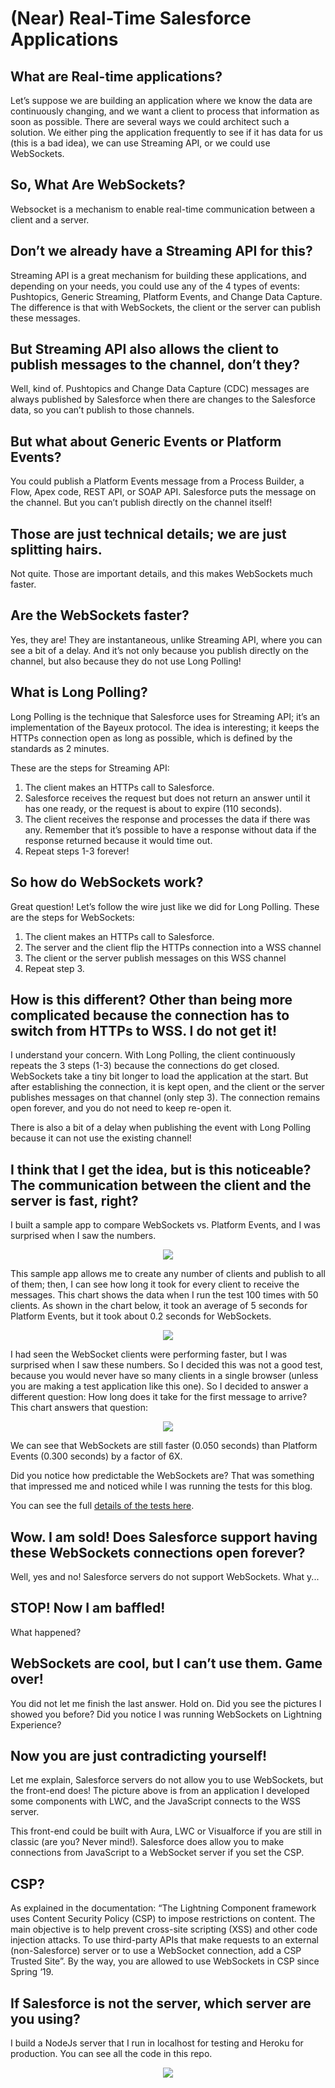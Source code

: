 # (Near) Real-Time Salesforce Applications

## What are Real-time applications?

Let’s suppose we are building an application where we know the data are continuously changing, and we want a client to process that information as soon as possible. There are several ways we could architect such a solution. We either ping the application frequently to see if it has data for us (this is a bad idea), we can use Streaming API, or we could use WebSockets.

## So, What Are WebSockets?

Websocket is a mechanism to enable real-time communication between a client and a server.

## Don’t we already have a Streaming API for this?

Streaming API is a great mechanism for building these applications, and depending on your needs, you could use any of the 4 types of events: Pushtopics, Generic Streaming, Platform Events, and Change Data Capture. The difference is that with WebSockets, the client or the server can publish these messages.

## But Streaming API also allows the client to publish messages to the channel, don’t they?

Well, kind of. Pushtopics and Change Data Capture (CDC) messages are always published by Salesforce when there are changes to the Salesforce data, so you can’t publish to those channels.

## But what about Generic Events or Platform Events?

You could publish a Platform Events message from a Process Builder, a Flow, Apex code, REST API, or SOAP API. Salesforce puts the message on the channel. But you can’t publish directly on the channel itself!

## Those are just technical details; we are just splitting hairs.

Not quite. Those are important details, and this makes WebSockets much faster.

## Are the WebSockets faster?

Yes, they are! They are instantaneous, unlike Streaming API, where you can see a bit of a delay. And it’s not only because you publish directly on the channel, but also because they do not use Long Polling!

## What is Long Polling?

Long Polling is the technique that Salesforce uses for Streaming API; it’s an implementation of the Bayeux protocol. The idea is interesting; it keeps the HTTPs connection open as long as possible, which is defined by the standards as 2 minutes.

These are the steps for Streaming API:

1. The client makes an HTTPs call to Salesforce.
2. Salesforce receives the request but does not return an answer until it has one ready, or the request is about to expire (110 seconds).
3. The client receives the response and processes the data if there was any. Remember that it’s possible to have a response without data if the response returned because it would time out.
4. Repeat steps 1-3 forever!

## So how do WebSockets work?

Great question! Let’s follow the wire just like we did for Long Polling. These are the steps for WebSockets:

1. The client makes an HTTPs call to Salesforce.
2. The server and the client flip the HTTPs connection into a WSS channel
3. The client or the server publish messages on this WSS channel
4. Repeat step 3.

## How is this different? Other than being more complicated because the connection has to switch from HTTPs to WSS. I do not get it!

I understand your concern. With Long Polling, the client continuously repeats the 3 steps (1-3) because the connections do get closed. WebSockets take a tiny bit longer to load the application at the start. But after establishing the connection, it is kept open, and the client or the server publishes messages on that channel (only step 3). The connection remains open forever, and you do not need to keep re-open it.

There is also a bit of a delay when publishing the event with Long Polling because it can not use the existing channel!

## I think that I get the idea, but is this noticeable? The communication between the client and the server is fast, right?

I built a sample app to compare WebSockets vs. Platform Events, and I was surprised when I saw the numbers.

<p align="center">
<img src="https://github.com/eltoroit/ETWSBlogStarter/blob/master/Blog/FullScreenSalesforce.png?raw=true">
</p>

This sample app allows me to create any number of clients and publish to all of them; then, I can see how long it took for every client to receive the messages. This chart shows the data when I run the test 100 times with 50 clients. As shown in the chart below, it took an average of 5 seconds for Platform Events, but it took about 0.2 seconds for WebSockets.

<p align="center">
<img src="https://github.com/eltoroit/ETWSBlogStarter/blob/master/Blog/50Clients-EveryMessage.png?raw=true">
</p>

I had seen the WebSocket clients were performing faster, but I was surprised when I saw these numbers. So I decided this was not a good test, because you would never have so many clients in a single browser (unless you are making a test application like this one). So I decided to answer a different question: How long does it take for the first message to arrive? This chart answers that question:

<p align="center">
<img src="https://github.com/eltoroit/ETWSBlogStarter/blob/master/Blog/50Clients-FirstResponse.png?raw=true">
</p>

We can see that WebSockets are still faster (0.050 seconds) than Platform Events (0.300 seconds) by a factor of 6X.

Did you notice how predictable the WebSockets are? That was something that impressed me and noticed while I was running the tests for this blog.

You can see the full <a href="https://github.com/eltoroit/ETWSBlogStarter/blob/master/Blog/Stats.xlsx?raw=true">details of the tests here</a>.

## Wow. I am sold! Does Salesforce support having these WebSockets connections open forever?

Well, yes and no! Salesforce servers do not support WebSockets. What y...

## STOP! Now I am baffled!

What happened?

## WebSockets are cool, but I can’t use them. Game over!

You did not let me finish the last answer. Hold on. Did you see the pictures I showed you before? Did you notice I was running WebSockets on Lightning Experience?

## Now you are just contradicting yourself!

Let me explain, Salesforce servers do not allow you to use WebSockets, but the front-end does! The picture above is from an application I developed some components with LWC, and the JavaScript connects to the WSS server.

This front-end could be built with Aura, LWC or Visualforce if you are still in classic (are you? Never mind!). Salesforce does allow you to make connections from JavaScript to a WebSocket server if you set the CSP.

## CSP?

As explained in the documentation: “The Lightning Component framework uses Content Security Policy (CSP) to impose restrictions on content. The main objective is to help prevent cross-site scripting (XSS) and other code injection attacks. To use third-party APIs that make requests to an external (non-Salesforce) server or to use a WebSocket connection, add a CSP Trusted Site”. By the way, you are allowed to use WebSockets in CSP since Spring ‘19.

## If Salesforce is not the server, which server are you using?

I build a NodeJs server that I run in localhost for testing and Heroku for production. You can see all the code in this repo.

<p align="center">
<a href="https://github.com/eltoroit/ETWSBlogStarter" target="_blank">
<img src="https://github.com/eltoroit/ETWSBlogStarter/blob/master/Blog/RepoLink.png?raw=true" />
</a>
</p>
